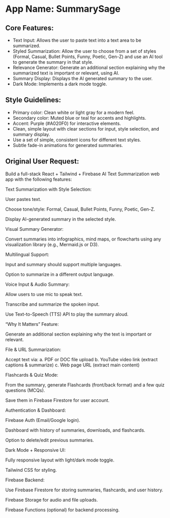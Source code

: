 # **App Name**: SummarySage

## Core Features:

- Text Input: Allows the user to paste text into a text area to be summarized.
- Styled Summarization: Allow the user to choose from a set of styles (Formal, Casual, Bullet Points, Funny, Poetic, Gen-Z) and use an AI tool to generate the summary in that style.
- Relevance Generator: Generate an additional section explaining why the summarized text is important or relevant, using AI.
- Summary Display: Displays the AI generated summary to the user.
- Dark Mode: Implements a dark mode toggle.

## Style Guidelines:

- Primary color: Clean white or light gray for a modern feel.
- Secondary color: Muted blue or teal for accents and highlights.
- Accent: Purple (#A020F0) for interactive elements.
- Clean, simple layout with clear sections for input, style selection, and summary display.
- Use a set of simple, consistent icons for different text styles.
- Subtle fade-in animations for generated summaries.

## Original User Request:
Build a full-stack React + Tailwind + Firebase AI Text Summarization web app with the following features:

Text Summarization with Style Selection:

User pastes text.

Choose tone/style: Formal, Casual, Bullet Points, Funny, Poetic, Gen-Z.

Display AI-generated summary in the selected style.

Visual Summary Generator:

Convert summaries into infographics, mind maps, or flowcharts using any visualization library (e.g., Mermaid.js or D3).

Multilingual Support:

Input and summary should support multiple languages.

Option to summarize in a different output language.

Voice Input & Audio Summary:

Allow users to use mic to speak text.

Transcribe and summarize the spoken input.

Use Text-to-Speech (TTS) API to play the summary aloud.

“Why It Matters” Feature:

Generate an additional section explaining why the text is important or relevant.

File & URL Summarization:

Accept text via:
a. PDF or DOC file upload
b. YouTube video link (extract captions & summarize)
c. Web page URL (extract main content)

Flashcards & Quiz Mode:

From the summary, generate Flashcards (front/back format) and a few quiz questions (MCQs).

Save them in Firebase Firestore for user account.

Authentication & Dashboard:

Firebase Auth (Email/Google login).

Dashboard with history of summaries, downloads, and flashcards.

Option to delete/edit previous summaries.

Dark Mode + Responsive UI:

Fully responsive layout with light/dark mode toggle.

Tailwind CSS for styling.

Firebase Backend:

Use Firebase Firestore for storing summaries, flashcards, and user history.

Firebase Storage for audio and file uploads.

Firebase Functions (optional) for backend processing.
  